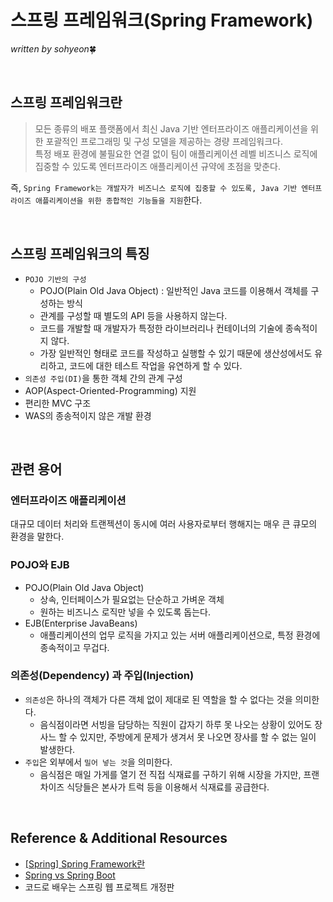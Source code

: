 # 스프링 프레임워크(Spring Framework)
*written by sohyeon*🍀

<br>

## 스프링 프레임워크란
> 모든 종류의 배포 플랫폼에서 최신 Java 기반 엔터프라이즈 애플리케이션을 위한 포괄적인 프로그래밍 및 구성 모델을 제공하는 경량 프레임워크다.  
> 특정 배포 환경에 불필요한 연결 없이 팀이 애플리케이션 레벨 비즈니스 로직에 집중할 수 있도록 엔터프라이즈 애플리케이션 규약에 초점을 맞춘다.  
  
즉, `Spring Framework는 개발자가 비즈니스 로직에 집중할 수 있도록, Java 기반 엔터프라이즈 애플리케이션을 위한 종합적인 기능들을 지원`한다.

<br>

## 스프링 프레임워크의 특징
* `POJO 기반의 구성`
    - POJO(Plain Old Java Object) : 일반적인 Java 코드를 이용해서 객체를 구성하는 방식
    - 관계를 구성할 때 별도의 API 등을 사용하지 않는다.
    - 코드를 개발할 때 개발자가 특정한 라이브러리나 컨테이너의 기술에 종속적이지 않다.
    - 가장 일반적인 형태로 코드를 작성하고 실행할 수 있기 때문에 생산성에서도 유리하고, 코드에 대한 테스트 작업을 유연하게 할 수 있다.  
* `의존성 주입(DI)`을 통한 객체 간의 관계 구성
* AOP(Aspect-Oriented-Programming) 지원
* 편리한 MVC 구조
* WAS의 종송적이지 않은 개발 환경

<br>

## 관련 용어
### 엔터프라이즈 애플리케이션
대규모 데이터 처리와 트랜젝션이 동시에 여러 사용자로부터 행해지는 매우 큰 큐모의 환경을 말한다.  

### POJO와 EJB
* POJO(Plain Old Java Object)
    - 상속, 인터페이스가 필요없는 단순하고 가벼운 객체
    - 원하는 비즈니스 로직만 넣을 수 있도록 돕는다.
* EJB(Enterprise JavaBeans)
    - 애플리케이션의 업무 로직을 가지고 있는 서버 애플리케이션으로, 특정 환경에 종속적이고 무겁다.

### 의존성(Dependency) 과 주입(Injection)
* `의존성`은 하나의 객체가 다른 객체 없이 제대로 된 역할을 할 수 없다는 것을 의미한다.  
    - 음식점이라면 서빙을 담당하는 직원이 갑자기 하루 못 나오는 상황이 있어도 장사느 할 수 있지만, 주방에게 문제가 생겨서 못 나오면 장사를 할 수 없는 일이 발생한다.  
* `주입`은 외부에서 `밀어 넣는 것`을 의미한다.  
    - 음식점은 매일 가게를 열기 전 직접 식재료를 구하기 위해 시장을 가지만, 프랜차이즈 식당들은 본사가 트럭 등을 이용해서 식재료를 공급한다.  
    
<br>

## Reference & Additional Resources
* [[Spring] Spring Framework란](https://gmlwjd9405.github.io/2018/10/26/spring-framework.html)
* [Spring vs Spring Boot](https://ssoco.tistory.com/66?category=840029)
* 코드로 배우는 스프링 웹 프로젝트 개정판


